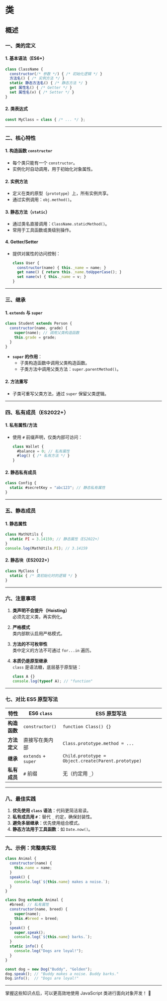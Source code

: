 # 类

## 概述

### **一、类的定义**

#### 1. **基本语法（ES6+）**

```javascript
class ClassName {
  constructor(/* 参数 */) { /* 初始化逻辑 */ }
  方法名() { /* 实例方法 */ }
  static 静态方法名() { /* 静态方法 */ }
  get 属性名() { /* Getter */ }
  set 属性名(v) { /* Setter */ }
}
```

#### 2. **类表达式**

```javascript
const MyClass = class { /* ... */ };
```

---

### **二、核心特性**
#### 1. **构造函数 `constructor`**
- 每个类只能有一个 `constructor`。
- 实例化时自动调用，用于初始化对象属性。

#### 2. **实例方法**
- 定义在类的原型（`prototype`）上，所有实例共享。
- 通过实例调用：`obj.method()`。

#### 3. **静态方法（`static`）**
- 通过类名直接调用：`ClassName.staticMethod()`。
- 常用于工具函数或类级别操作。

#### 4. **Getter/Setter**
- 提供对属性的访问控制：

  ```javascript
  class User {
    constructor(name) { this._name = name; }
    get name() { return this._name.toUpperCase(); }
    set name(v) { this._name = v; }
  }
  ```

---

### **三、继承**
#### 1. **`extends` 与 `super`**

```javascript
class Student extends Person {
  constructor(name, grade) {
    super(name); // 调用父类构造函数
    this.grade = grade;
  }
}
```

- **`super` 的作用**：
  - 子类构造函数中调用父类构造函数。
  - 子类方法中调用父类方法：`super.parentMethod()`。

#### 2. **方法重写**
- 子类可重写父类方法，通过 `super` 保留父类逻辑。

---

### **四、私有成员（ES2022+）**
#### 1. **私有属性/方法**
- 使用 `#` 前缀声明，仅类内部可访问：

  ```javascript
  class Wallet {
    #balance = 0; // 私有属性
    #log() { /* 私有方法 */ }
  }
  ```

#### 2. **静态私有成员**

```javascript
class Config {
  static #secretKey = "abc123"; // 静态私有属性
}
```

---

### **五、静态成员**
#### 1. **静态属性**

```javascript
class MathUtils {
  static PI = 3.14159; // 静态属性（ES2022+）
}
console.log(MathUtils.PI); // 3.14159
```

#### 2. **静态块（ES2022+）**

```javascript
class MyClass {
  static { /* 类初始化时的逻辑 */ }
}
```

---

### **六、注意事项**
1. **类声明不会提升（Hoisting）**  
   必须先定义类，再实例化。

2. **严格模式**  
   类内部默认启用严格模式。

3. **方法的不可枚举性**  
   类中定义的方法不可通过 `for...in` 遍历。

4. **本质仍是原型继承**  
   `class` 是语法糖，底层基于原型链：

   ```javascript
   class A {}
   console.log(typeof A); // "function"
   ```

---

### **七、对比 ES5 原型写法**

| 特性               | ES6 `class`                          | ES5 原型写法                     |
|--------------------|--------------------------------------|---------------------------------|
| **构造函数**        | `constructor()`                      | `function Class() {}`           |
| **方法定义**        | 直接写在类内部                       | `Class.prototype.method = ...`  |
| **继承**            | `extends` + `super`                  | `Child.prototype = Object.create(Parent.prototype)` |
| **私有成员**        | `#` 前缀                            | 无（约定用 `_`）                |

---

### **八、最佳实践**
1. **优先使用 `class` 语法**：代码更简洁易读。
2. **私有成员用 `#`**：替代 `_` 约定，确保封装性。
3. **避免多层继承**：优先使用组合模式。
4. **静态方法用于工具函数**：如 `Date.now()`。

---

### **九、示例：完整类实现**

```javascript
class Animal {
  constructor(name) {
    this.name = name;
  }
  speak() {
    console.log(`${this.name} makes a noise.`);
  }
}

class Dog extends Animal {
  #breed; // 私有属性
  constructor(name, breed) {
    super(name);
    this.#breed = breed;
  }
  speak() {
    super.speak();
    console.log(`${this.name} barks.`);
  }
  static info() {
    console.log("Dogs are loyal!");
  }
}

const dog = new Dog("Buddy", "Golden");
dog.speak(); // "Buddy makes a noise. Buddy barks."
Dog.info();  // "Dogs are loyal!"
```

---

掌握这些知识点后，可以更高效地使用 JavaScript 类进行面向对象开发！ 🚀


